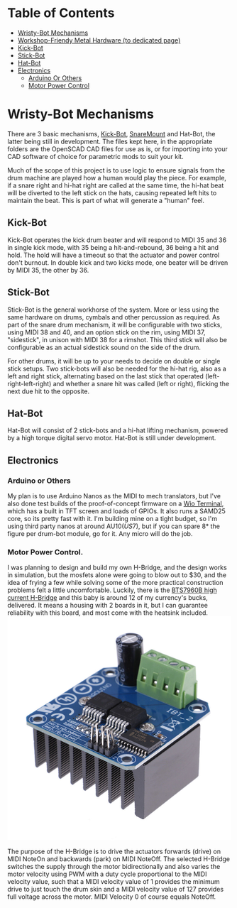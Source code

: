 # Table of Contents
  * [Wristy-Bot Mechanisms](#wristy-bot-mechanisms)
  * [Workshop-Friendy Metal Hardware (to dedicated page)](./MetalHardware/README.md)
  * [Kick-Bot](#kick-bot)
  * [Stick-Bot](#stick-bot)
  * [Hat-Bot](#hat-bot)
  * [Electronics](#electronics)
    * [Arduino Or Others](#arduino-or-others)
    * [Motor Power Control](#motor-power-control)

# Wristy-Bot Mechanisms

There are 3 basic mechanisms, [Kick-Bot](./README.md), [SnareMount](./README.md) and Hat-Bot, the latter being still in development. The files kept here, in the appropriate folders are the OpenSCAD CAD files for use as is, or for importing into your CAD software of choice for parametric mods to suit your kit.

Much of the scope of this project is to use logic to ensure signals from the drum machine are played how a human would play the piece. For example, if a snare right and hi-hat right are called at the same time, the hi-hat beat will be diverted to the left stick on the hats, causing repeated left hits to maintain the beat. This is part of what will generate a "human" feel.

## Kick-Bot

Kick-Bot operates the kick drum beater and will respond to MIDI 35 and 36 in single kick mode, with 35 being a hit-and-rebound, 36 being a hit and hold. The hold will have a timeout so that the actuator and power control don't burnout. In double kick and two kicks mode, one beater will be driven by MIDI 35, the other by 36.

## Stick-Bot

Stick-Bot is the general workhorse of the system. More or less using the same hardware on drums, cymbals and other percussion as required. As part of the snare drum mechanism, it will be configurable with two sticks, using MIDI 38 and 40, and an option stick on the rim, using MIDI 37, "sidestick", in unison with MIDI 38 for a rimshot. This third stick will also be configurable as an actual sidestick sound on the side of the drum.

For other drums, it will be up to your needs to decide on double or single stick setups. Two stick-bots will also be needed for the hi-hat rig, also as a left and right stick, alternating based on the last stick that operated (left-right-left-right) and whether a snare hit was called (left or right), flicking the next due hit to the opposite.

## Hat-Bot

Hat-Bot will consist of 2 stick-bots and a hi-hat lifting mechanism, powered by a high torque digital servo motor. Hat-Bot is still under development.

## Electronics

### Arduino or Others

My plan is to use Arduino Nanos as the MIDI to mech translators, but I've also done test builds of the proof-of-concept firmware on a [Wio Terminal](https://wiki.seeedstudio.com/Wio-Terminal-Getting-Started/), which has a built in TFT screen and loads of GPIOs. It also runs a SAMD25 core, so its pretty fast with it. I'm building mine on a tight budget, so I'm using third party nanos at around AU$10 (US$7), but if you can spare 8* the figure per drum-bot module, go for it. Any micro will do the job.

### Motor Power Control.

I was planning to design and build my own H-Bridge, and the design works in simulation, but the mosfets alone were going to blow out to $30, and the idea of frying a few while solving some of the more practical construction problems felt a little uncomfortable. Luckily, there is the [BTS7960B high current H-Bridge](https://www.ebay.com/sch/i.html?_nkw=bts7960b&_fcid=15&_sop=15&_stpos=3204&_svsrch=1&rt=nc&LH_PrefLoc=98) and this baby is around 12 of my currency's bucks, delivered. It means a housing with 2 boards in it, but I can guarantee reliability with this board, and most come with the heatsink included.
![A BTS7960B mosfet h-bridge, used for motor power control.](../img/h-bridge.jpg)

The purpose of the H-Bridge is to drive the actuators forwards (drive) on MIDI NoteOn and backwards (park) on MIDI NoteOff. The selected H-Bridge switches the supply through the motor bidirectionally and also varies the motor velocity using PWM with a duty cycle proportional to the MIDI velocity value, such that a MIDI velocity value of 1 provides the minimum drive to just touch the drum skin and a MIDI velocity value of 127 provides full voltage across the motor. MIDI Velocity 0 of course equals NoteOff.
